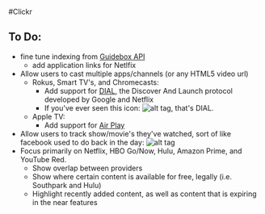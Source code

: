 #Clickr

## To Do:

- fine tune indexing from [Guidebox API](https://api.guidebox.com/)
	- add application links for Netlfix
-  Allow users to cast multiple apps/channels (or any HTML5 video url)
	- Rokus, Smart TV's, and Chromecasts:
		- Add support for [DIAL](http://www.dial-multiscreen.org/), the Discover And Launch protocol developed by Google and Netflix
		- If you've ever seen this icon: ![alt tag](http://rabbittv.s3.amazonaws.com/Support.rabbittvgo.com/google-cast-2ab.jpg), that's DIAL.
	- Apple TV:
		- Add support for [Air Play](https://developer.apple.com/airplay/)
- Allow users to track show/movie's they've watched, sort of like facebook used to do back in the day: ![alt tag](http://i.stack.imgur.com/fuNuS.png)
- Focus primarily on Netflix, HBO Go/Now, Hulu, Amazon Prime, and YouTube Red.
	- Show overlap between providers
	- Show where certain content is available for free, legally (i.e. Southpark and Hulu)
	- Highlight recently added content, as well as content that is expiring in the near features